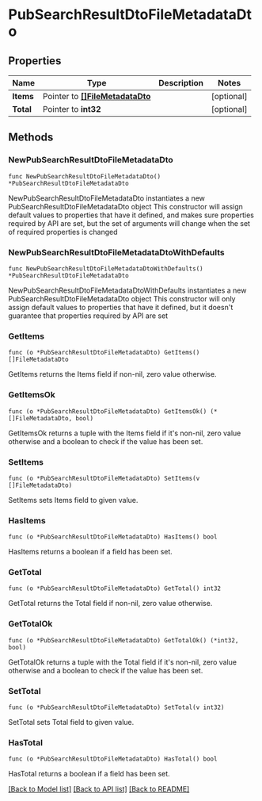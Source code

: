 # PubSearchResultDtoFileMetadataDto

## Properties

Name | Type | Description | Notes
------------ | ------------- | ------------- | -------------
**Items** | Pointer to [**[]FileMetadataDto**](FileMetadataDto.md) |  | [optional] 
**Total** | Pointer to **int32** |  | [optional] 

## Methods

### NewPubSearchResultDtoFileMetadataDto

`func NewPubSearchResultDtoFileMetadataDto() *PubSearchResultDtoFileMetadataDto`

NewPubSearchResultDtoFileMetadataDto instantiates a new PubSearchResultDtoFileMetadataDto object
This constructor will assign default values to properties that have it defined,
and makes sure properties required by API are set, but the set of arguments
will change when the set of required properties is changed

### NewPubSearchResultDtoFileMetadataDtoWithDefaults

`func NewPubSearchResultDtoFileMetadataDtoWithDefaults() *PubSearchResultDtoFileMetadataDto`

NewPubSearchResultDtoFileMetadataDtoWithDefaults instantiates a new PubSearchResultDtoFileMetadataDto object
This constructor will only assign default values to properties that have it defined,
but it doesn't guarantee that properties required by API are set

### GetItems

`func (o *PubSearchResultDtoFileMetadataDto) GetItems() []FileMetadataDto`

GetItems returns the Items field if non-nil, zero value otherwise.

### GetItemsOk

`func (o *PubSearchResultDtoFileMetadataDto) GetItemsOk() (*[]FileMetadataDto, bool)`

GetItemsOk returns a tuple with the Items field if it's non-nil, zero value otherwise
and a boolean to check if the value has been set.

### SetItems

`func (o *PubSearchResultDtoFileMetadataDto) SetItems(v []FileMetadataDto)`

SetItems sets Items field to given value.

### HasItems

`func (o *PubSearchResultDtoFileMetadataDto) HasItems() bool`

HasItems returns a boolean if a field has been set.

### GetTotal

`func (o *PubSearchResultDtoFileMetadataDto) GetTotal() int32`

GetTotal returns the Total field if non-nil, zero value otherwise.

### GetTotalOk

`func (o *PubSearchResultDtoFileMetadataDto) GetTotalOk() (*int32, bool)`

GetTotalOk returns a tuple with the Total field if it's non-nil, zero value otherwise
and a boolean to check if the value has been set.

### SetTotal

`func (o *PubSearchResultDtoFileMetadataDto) SetTotal(v int32)`

SetTotal sets Total field to given value.

### HasTotal

`func (o *PubSearchResultDtoFileMetadataDto) HasTotal() bool`

HasTotal returns a boolean if a field has been set.


[[Back to Model list]](../README.md#documentation-for-models) [[Back to API list]](../README.md#documentation-for-api-endpoints) [[Back to README]](../README.md)


